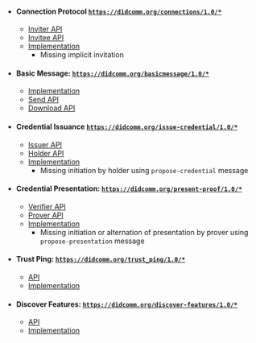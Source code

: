 * #### Connection Protocol [`https://didcomm.org/connections/1.0/*`](https://github.com/hyperledger/aries-rfcs/tree/master/features/0160-connection-protocol)
    * [Inviter API](libvcx/src/api_lib/connection.rs) 
    * [Invitee API](libvcx/src/api_lib/connection.rs)
    * [Implementation](./libvcx/src/aries/handlers/connection/)
       - Missing implicit invitation   

* #### Basic Message: [`https://didcomm.org/basicmessage/1.0/*`](https://github.com/hyperledger/aries-rfcs/tree/master/features/0095-basic-message)
    * [Implementation](./libvcx/src/aries/handlers/connection/)
    * [Send API](libvcx/src/api_lib/connection.rs)
    * [Download API](libvcx/src/api_lib/utils.rs)
    
* #### Credential Issuance [`https://didcomm.org/issue-credential/1.0/*`](https://github.com/hyperledger/aries-rfcs/blob/master/features/0036-issue-credential)
    * [Issuer API](libvcx/src/api_lib/issuer_credential.rs)  
    * [Holder API](libvcx/src/api_lib/credential.rs)
    * [Implementation](./libvcx/src/aries/handlers/issuance/)  
       - Missing initiation by holder using `propose-credential` message  

* #### Credential Presentation: [`https://didcomm.org/present-proof/1.0/*`](https://github.com/hyperledger/aries-rfcs/tree/master/features/0037-present-proof)
    * [Verifier API](libvcx/src/api_lib/proof.rs)  
    * [Prover API](libvcx/src/api_lib/disclosed_proof.rs)
    * [Implementation](./libvcx/src/aries/handlers/proof_presentation)
       - Missing initiation or alternation of presentation by prover using `propose-presentation` message 

* #### Trust Ping: [`https://didcomm.org/trust_ping/1.0/*`](https://github.com/hyperledger/aries-rfcs/blob/master/features/0048-trust-ping/README.md)
    * [API](libvcx/src/api_lib/connection.rs)
    * [Implementation](./libvcx/src/aries/handlers/connection/)
    
* #### Discover Features: [`https://didcomm.org/discover-features/1.0/*`](https://github.com/hyperledger/aries-rfcs/tree/master/features/0031-discover-features)
    * [API](libvcx/src/api_lib/connection.rs)
    * [Implementation](./libvcx/src/aries/handlers/connection/)
